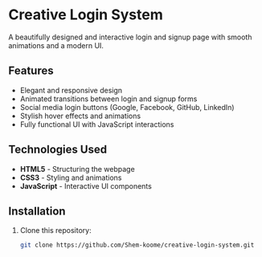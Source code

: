 # Creative Login System

A beautifully designed and interactive login and signup page with smooth animations and a modern UI.

## Features
- Elegant and responsive design
- Animated transitions between login and signup forms
- Social media login buttons (Google, Facebook, GitHub, LinkedIn)
- Stylish hover effects and animations
- Fully functional UI with JavaScript interactions

## Technologies Used
- **HTML5** - Structuring the webpage
- **CSS3** - Styling and animations
- **JavaScript** - Interactive UI components

## Installation
1. Clone this repository:
   ```sh
   git clone https://github.com/Shem-koome/creative-login-system.git
